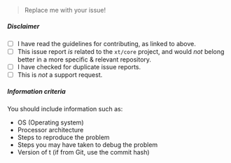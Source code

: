 > Replace me with your issue!

##### Disclaimer

- [ ] I have read the guidelines for contributing, as linked to above.
- [ ] This issue report *is* related to the `xt/core` project,
  and would *not* belong better in a more specific & relevant
  repository.
- [ ] I have checked for duplicate issue reports.
- [ ] This is *not* a support request.

##### Information criteria

You should include information such as:

- OS (Operating system)
- Processor architecture
- Steps to reproduce the problem
- Steps you may have taken to debug the problem
- Version of t (if from Git, use the commit hash)
